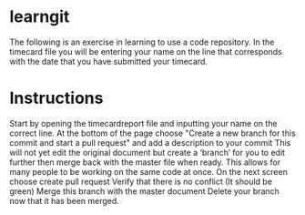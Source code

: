 # learngit

The following is an exercise in learning to use a code repository.
In the timecard file you will be entering your name on the line that corresponds with the date that you have submitted your timecard.

# Instructions
Start by opening the timecardreport file and inputting your name on the correct line.
At the bottom of the page choose "Create a new branch for this commit and start a pull request" and add a description to your commit
	This will not yet edit the original document but create a ‘branch’ for you to edit further then merge back with the master file when ready. 
  This allows for many people to be working on the same code at once.
On the next screen choose create pull request
Verify that there is no conflict (It should be green) 
Merge this branch with the master document
Delete your branch now that it has been merged.

